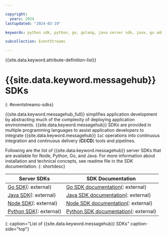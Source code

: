 ```yaml
---

copyright:
  years: 2024
lastupdated: "2024-02-19"

keywords: python sdk, python, go, golang, java server sdk, java, go admin sdk, npm, node sdk, integrate sdk, sdk, 

subcollection: EventStreams

---
```


{{site.data.keyword.attribute-definition-list}}

# {{site.data.keyword.messagehub}} SDKs
{: #eventstreams-sdks}

{{site.data.keyword.messagehub_full}} simplifies application development by abstracting much of the complexity of deploying application environments. 
{{site.data.keyword.messagehub}} SDKs are provided in multiple programming languages to assist application developers to integrate {{site.data.keyword.messagehub}} 
`IaC` operations into continuous integration and continuous delivery (**CI**/**CD**) tools and pipelines.

Following are the list of {{site.data.keyword.messagehub}} server SDKs that are available for Node, Python, Go, and Java. For more information about installation 
and technical concepts, see readme file in the SDK documentation.
{: shortdesc}

|Server SDKs | SDK Documentation |
|------- |   -------- |
|[Go SDK](https://github.com/IBM/eventstreams-go-sdk){: external} | [Go SDK documentation](https://github.com/IBM/eventstreams-go-sdk/blob/main/README.md){: external} |
|[Java SDK](https://github.com/IBM/eventstreams-java-sdk){: external} | [Java SDK documentation](https://github.com/IBM/eventstreams-java-sdk/blob/main/README.md){: external} |
|[Node SDK](https://github.com/IBM/eventstreams-node-sdk){: external} |[Node SDK documentation](https://github.com/IBM/eventstreams-node-sdk/blob/main/README.md){: external} |
|[Python SDK](https://github.com/IBM/eventstreams-python-sdk){: external} | [Python SDK documentation](https://github.com/IBM/eventstreams-python-sdk/blob/main/README.md){: external} |
{: caption="List of {{site.data.keyword.messagehub}} SDKs" caption-side="top"}
